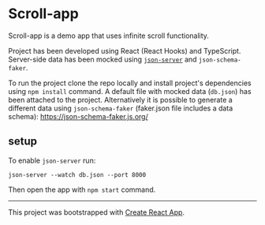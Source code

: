 # Scroll-app

Scroll-app is a demo app that uses infinite scroll functionality.

Project has been developed using React (React Hooks) and TypeScript.
Server-side data has been mocked using [`json-server`](https://www.npmjs.com/package/json-server) and `json-schema-faker`.

To run the project clone the repo locally and install project's dependencies using `npm install` command.
A default file with mocked data (`db.json`) has been attached to the project.
Alternatively it is possible to generate a different data using `json-schema-faker` (faker.json file includes a data schema):
https://json-schema-faker.js.org/

## setup

To enable `json-server` run:

    json-server --watch db.json --port 8000

Then open the app with `npm start` command.

----

This project was bootstrapped with [Create React App](https://github.com/facebook/create-react-app).
